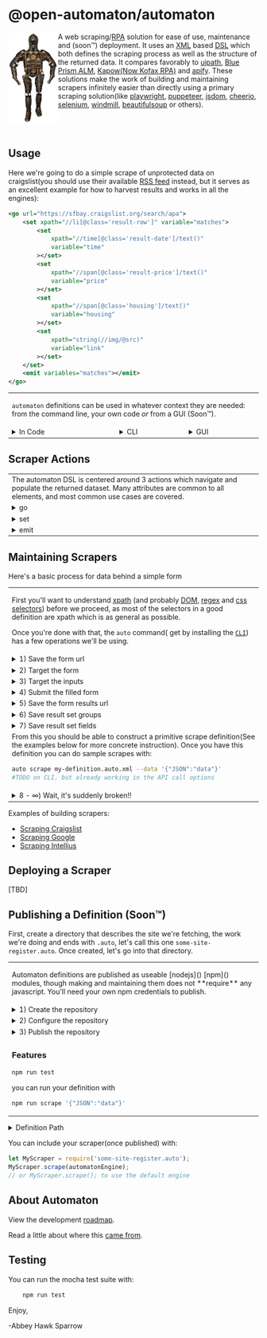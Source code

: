 @open-automaton/automaton
=========================
<img align="left" src="https://github.com/open-automaton/automaton/raw/master/docs/automaton.png">

A web scraping/[RPA](https://en.wikipedia.org/wiki/Robotic_process_automation) solution for ease of use, maintenance and (soon™) deployment. It uses an [XML](https://en.wikipedia.org/wiki/XML) based [DSL](https://en.wikipedia.org/wiki/Domain-specific_language) which both defines the scraping process as well as the structure of the returned data. It compares favorably to [uipath](https://www.uipath.com/learning/video-tutorials/workflow-automation-uipath-studio), [Blue Prism ALM](https://bpdocs.blueprism.com/hub-interact/4-3/en-us/alm/alm-process-definitions.htm?tocpath=Plugins%20and%20Tools%7CAutomation%20Lifecycle%20Management%20(ALM)%7CALM%20%E2%80%93%20Process%20definitions%7C_____0), [Kapow(Now Kofax RPA)](https://www.kofax.com/products/rpa) and [apify](https://sdk.apify.com/). These solutions make the work of building and maintaining scrapers infinitely easier than directly using a primary scraping solution(like [playwright](https://playwright.dev/), [puppeteer](https://github.com/puppeteer/puppeteer), [jsdom](https://github.com/jsdom/jsdom), [cheerio](https://www.npmjs.com/package/cheerio), [selenium](https://www.selenium.dev/), [windmill](https://getwindmill.com/), [beautifulsoup](https://pypi.org/project/beautifulsoup4/) or others).

<br><br>

Usage
-----
Here we're going to do a simple scrape of unprotected data on craigslist(you should use their available [RSS feed](https://www.craigslist.org/about/rss) instead, but it serves as an excellent example for how to harvest results and works in all the engines):

```xml
<go url="https://sfbay.craigslist.org/search/apa">
    <set xpath="//li[@class='result-row']" variable="matches">
        <set
            xpath="//time[@class='result-date']/text()"
            variable="time"
        ></set>
        <set
            xpath="//span[@class='result-price']/text()"
            variable="price"
        ></set>
        <set
            xpath="//span[@class='housing']/text()"
            variable="housing"
        ></set>
        <set
            xpath="string(//img/@src)"
            variable="link"
        ></set>
    </set>
    <emit variables="matches"></emit>
</go>
```

<table><tr><td colspan="3">

`automaton` definitions can be used in whatever context they are needed: from the command line, your own code *or* from a GUI (Soon™).
</td></tr><tr><td valign="top">
<details><summary> In Code </summary><p>

<!-- SUBTABLE -->
<table>
<!-- STEP 1 -->
<tr><td><details><summary> First, import automaton </summary><p>

```js
const Automaton = require('@open-automaton/automaton');
```

</p></details></td></tr>
<!-- STEP 2 -->
<tr><td><details><summary> Then Import the mining engine you want to use </summary><p>

- **Cheerio**
    ```js
    const MiningEngine = require(
        '@open-automaton/cheerio-mining-engine'
    );
    let myEngine = new MiningEngine();
    ```
- **Puppeteer**
    ```js
    const Engine = require(
        '@open-automaton/puppeteer-mining-engine'
    );
    let myEngine = new MiningEngine();
    ```
- **Playwright: Chromium**
    ```js
    const Engine = require(
        '@open-automaton/playwright-mining-engine'
    );
    let myEngine = new MiningEngine({type:'chromium'});
    ```
- **Playwright: Firefox**
    ```js
    const Engine = require(
        '@open-automaton/playwright-mining-engine'
    );
    let myEngine = new MiningEngine({type:'firefox'});
    ```
- **Playwright: Webkit**
    ```js
    const Engine = require(
        '@open-automaton/playwright-mining-engine'
    );
    let myEngine = new MiningEngine({type:'webkit'});
    ```
- **JSDom**
    ```js
    const Engine = require(
        '@open-automaton/jsdom-mining-engine'
    );
    let myEngine = new MiningEngine();
    ```

</p></details></td></tr>
<!-- STEP 3 -->
<tr><td><details><summary> Last you need to do the scrape(in an `async` function) </summary><p>

```js
let results = await Automaton.scrape(
    'definition.xml',
    myEngine
);
```
That's all it takes, if you need a [different usage pattern](https://github.com/open-automaton/automaton/blob/master/docs/detailed-usage.md) that is supported as well.

</p></details></td></tr>

</table>
<!-- END SUBTABLE -->

</p></details></td><td valign="top">

<details><summary> CLI </summary><p>

```bash
    npm install -g automaton-cli
    auto --help
```

</p></details></td><td valign="top">

<details><summary> GUI </summary><p>

[TBD]

</p></details></td></tr></table>

Scraper Actions
--------------------

<table>
<tr><td> The automaton DSL is centered around 3 actions which navigate and populate the returned dataset. Many attributes are common to all elements, and most common use cases are covered.</td></tr>
<!-- STEP 1 -->
<tr><td><details><summary> go </summary><p>

A progression from page to page, either by loading a url, submitting a form or clicking a UI element requires either `url` or `form`

`type` accepts ```json```, ```application/json``` or ```form```

Some engines that use the browser will only submit using the form configuration on the page and ignore the `method` and `type` options.

```xml
<go
    url="https://domain.com/path/"
    form="form-name"
    method="post"
    type="application/json"
></go>
```

</p></details></td></tr>
<!-- STEP 2 -->
<tr><td><details><summary> set </summary><p>

Either use a variable to set a target input on a form or set a variable using an [xpath](https://developer.mozilla.org/en-US/docs/Web/XPath) or [regex](https://developer.mozilla.org/en-US/docs/Web/JavaScript/Guide/Regular_Expressions). Lists are extracted by putting `set`s inside another `set`

```xml
<set
    variable="variable-name"
    xpath="//xpath/expression"
    regex="[regex]+.(expression)"
    form="form-name"
    target="input-element-name"
></set>
```

</p></details></td></tr>
<!-- STEP 3 -->
<tr><td><details><summary> emit </summary><p>

emit a value to the return and optionally post that value to a remote url

```xml
<emit
    variables="some,variables"
    remote="https://domain.com/path/"
></emit>
```

</p></details></td></tr>

</table>

Maintaining Scrapers
--------------------
Here's a basic process for data behind a simple form
<table>
<tr><td>

First you'll want to understand [xpath](https://en.wikipedia.org/wiki/XPath) (and probably [DOM](https://developer.mozilla.org/en-US/docs/Web/API/Document_Object_Model), [regex](https://developer.mozilla.org/en-US/docs/Web/JavaScript/Guide/Regular_Expressions) and [css selectors](https://developer.mozilla.org/en-US/docs/Learn/CSS/Building_blocks/Selectors)) before we proceed, as most of the selectors in a good definition are xpath which is as general as possible.

Once you're done with that, the `auto` command( get by installing the [`CLI`](https://www.npmjs.com/package/@open-automaton/automaton-cli)) has a few operations we'll be using.

</td></tr>
<!-- STEP 1 -->
<tr><td><details><summary> 1) Save the form url </summary><p>
You want to scrape the *state* of the DOM once the page is loaded, but if you use a tool like `CURL` you'll only get the *transfer state* of the page, which is probably not useful. `auto fetch` pulls the state of the DOM out of a running browser and displays that HTML.

```bash
auto fetch https://domain.com/path/ > page.html
```
</p></details></td></tr>
<!-- STEP 2 -->
<tr><td><details><summary> 2) Target the form </summary><p>

The first thing you might do against the HTML you've captured is pull all the forms out of the page, like this:

```bash
auto xpath "//form" page.html
```
</p></details></td></tr>
<!-- STEP 3 -->
<tr><td><details><summary> 3) Target the inputs </summary><p>

Assuming you've identified the form name you are targeting as `my-form-name`, you then want to get all the inputs out of it with something like:

```bash
auto xpath-form-inputs "//form[@name='my-form-name']" page.html
```

Then you need to write selectors for the inputs that need to be set (all of them in the case of cheerio, but otherwise the browser abstraction usually handles those that are prefilled)

```xml
<set
    form="<form-selector>"
    target="<input-name>"
    variable="<incoming-value-name>"
></set>
```
</p></details></td></tr>
<!-- STEP 4 -->
<tr><td><details><summary> 4) Submit the filled form </summary><p>
 you just need to target the form element with:

 ```xml
 <go form="<form-selector>">
     <!-- extraction logic to go here -->
 </go>
 ```
</p></details></td></tr>
<!-- STEP 5 -->
<tr><td><details><summary> 5) Save the form results url  </summary><p>

Here you'll need to manually use your browser go to the submitted page and save the HTML by opening the inspector, then copying the HTML from the root element, then pasting it into a file.

</p></details></td></tr>
<!-- STEP 6 -->


<tr><td><details><summary> 6) Save result set groups </summary><p>

Now we need to look for rows with something like:

```bash
auto xpath "//ul|//ol|//tbody" page.html
```
Once you settle on a selector for the correct element add a selector in the definition:

```xml
<set xpath="<xpath-selector>" variable="matches">
    <!--more selected fields here -->
</set>
```

</p></details></td></tr>
<!-- STEP 7 -->
<tr><td><details><summary> 7) Save result set fields </summary><p>

Last we need to looks for individual fields using something like:

```bash
auto xpath "//li|//tr" page_fragment.html
```
Once you settle on a selector for the correct element add a selector in the definition:

```xml
<set xpath="<xpath-selector>" variable="matches">
    <set
        xpath="<xpath-selector>"
        variable="<field-name>"
    ></set>
    <!--more selected fields here -->
</set>
```

To target the output emit the variables you want, otherwise it will dump everything in the environment.

</p></details></td></tr>

<tr><td>
From this you should be able to construct a primitive scrape definition(See the examples below for more concrete instruction). Once you have this definition you can do sample scrapes with:

```bash
auto scrape my-definition.auto.xml --data '{"JSON":"data"}'
#TODO on CLI, but already working in the API call options
```
</td></tr>

<!-- STEP 8 -->
<tr><td><details><summary> 8 - ∞) Wait, it's suddenly broken!! </summary><p>

The most frustrating thing about scrapers is, because they are tied to the structural representation of the presentation, which is designed to change, scrapers will inevitably break. While this is frustrating, using the provided tools on fresh fetches of the pages in question will quickly highlight what's failing. Usually:

1. The url has changed, requiring an update to the definition,
2. The page structure has changed requiring 1 or more selectors to be rewritten,
3. The page has changed their delivery architecture, requiring you to use a more expensive engine (computationally: cheerio < jsdom < puppeteer, playwright).

</p></details></td></tr>

</table>

Examples of building scrapers:

- [Scraping Craigslist](https://github.com/open-automaton/automaton/blob/master/docs/craigslist.md)
- [Scraping Google](https://github.com/open-automaton/automaton/blob/master/docs/google.md)
- [Scraping Intellius](https://github.com/open-automaton/automaton/blob/master/docs/intellius.md)

Deploying a Scraper
-------------------
[TBD]

Publishing a Definition (Soon™)
-----------------------
First, create a directory that describes the site we're fetching, the work we're doing and ends with `.auto`, let's call this one `some-site-register.auto`. Once created, let's go into that directory.

<table>

<tr><td><p>
    Automaton definitions are published as useable [nodejs]() [npm]() modules, though making and maintaining them does not **require** any javascript. You'll need your own npm credentials to publish.
</p></td></tr>
<!-- STEP 1 -->
<tr><td><details><summary> 1) Create the repository </summary><p>

Once in the directory let's run
```bash
auto init ../some/path/some-site-register.auto
```
If a definition is not provided, a blank one will be initialized

</p></details></td></tr>

<!-- STEP 2 -->
<tr><td><details><summary> 2) Configure the repository </summary><p>

you'll need to import the engine you want to use by default:

```bash
# we are choosing to default to JSDOM
npm install @open-automaton/jsdom-mining-engine
```
then add an entry to `package.json` for the default engine

```json
{
    "defaultAutomatonEngine" : "@open-automaton/jsdom-mining-engine"
}
```

</p></details></td></tr>

<!-- STEP 3 -->
<tr><td><details><summary> 3) Publish the repository </summary><p>

publishing is the standard:

```bash
npm publish
```

Before publishing, please consider updating the README to describe your incoming data requirements.

</p></details></td></tr>

<!-- Feature Description -->
<tr><td><p>

### Features

```bash
npm run test
```
you can run your definition with

```bash
npm run scrape '{"JSON":"data"}'
```

</p></td></tr>

</table>

<details><summary> Definition Path </summary><p>

you can reference the definition directly (in parent projects) at:

```js
let xmlPath = require('some-site-register.auto').xml;
```

which is short for:

```js
path.merge(
    require.resolve('some-site-register.auto'),
    'src',
    'some-site-register.auto.xml'
)
// ./node_modules/some-site-register.auto/src/some-site-register.auto.xml
```

The top level `Automaton.scrape()` function knows how to transform `some-site-register.auto` into that, so you can just use the shorthand there.

</p></details>

You can include your scraper(once published) with:
```js
let MyScraper = require('some-site-register.auto');
MyScraper.scrape(automatonEngine);
// or MyScraper.scrape(); to use the default engine
```

About Automaton
---------------

View the development [roadmap](https://github.com/open-automaton/automaton/blob/master/docs/roadmap.md).

Read a little about where this [came from](https://github.com/open-automaton/automaton/blob/master/docs/history.md).

Testing
-------
You can run the mocha test suite with:

```bash
    npm run test
```

Enjoy,

-Abbey Hawk Sparrow
